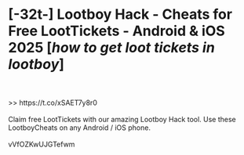 # [-32t-] Lootboy Hack - Cheats for Free LootTickets - Android & iOS 2025 [*how to get loot tickets in lootboy*]
<br>
<br> >> https://t.co/xSAET7y8r0

<br>
<br>Claim free LootTickets with our amazing Lootboy Hack tool. Use these LootboyCheats on any Android / iOS phone.
<br>
<br>vVfOZKwUJGTefwm

